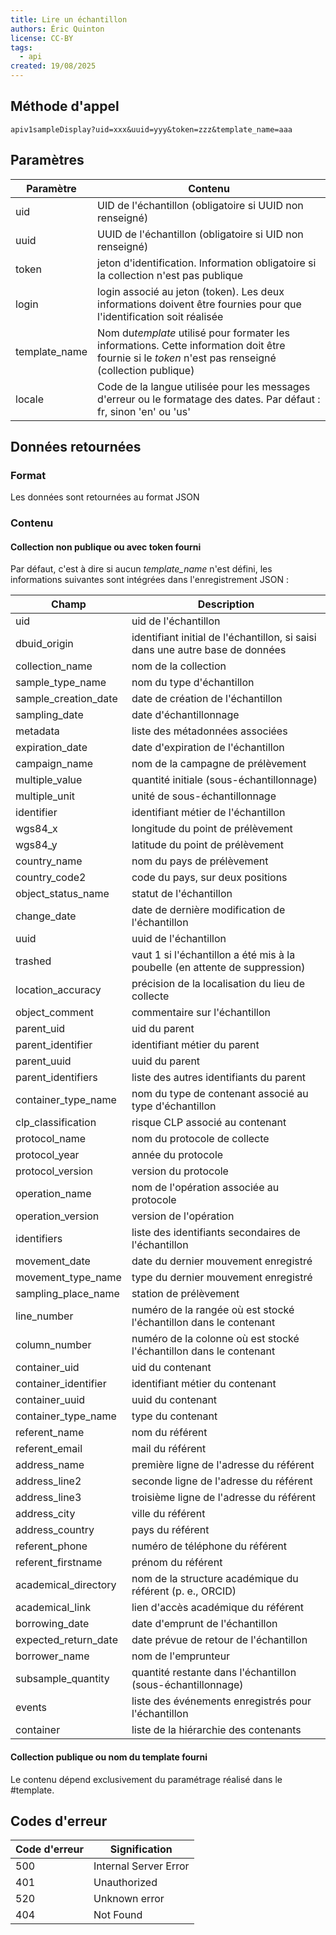 ```yaml
---
title: Lire un échantillon
authors: Éric Quinton
license: CC-BY
tags:
  - api
created: 19/08/2025
---
```


## Méthode d'appel

~~~
apiv1sampleDisplay?uid=xxx&uuid=yyy&token=zzz&template_name=aaa
~~~

## Paramètres

| Paramètre     | Contenu                                                                                                                                              |
| ------------- | ---------------------------------------------------------------------------------------------------------------------------------------------------- |
| uid           | UID de l'échantillon (obligatoire si UUID non renseigné)                                                                                             |
| uuid          | UUID de l'échantillon (obligatoire si UID non renseigné)                                                                                             |
| token         | jeton d'identification. Information obligatoire si la collection n'est pas publique                                                                  |
| login         | login associé au jeton (token). Les deux informations doivent être fournies pour que l'identification soit réalisée                                  |
| template_name | Nom du*template* utilisé pour formater les informations. Cette information doit être fournie si le *token* n'est pas renseigné (collection publique) |
| locale        | Code de la langue utilisée pour les messages d'erreur ou le formatage des dates. Par défaut : fr, sinon 'en' ou 'us'                                 |

## Données retournées

### Format

Les données sont retournées au format JSON

### Contenu

#### Collection non publique ou avec token fourni

Par défaut, c'est à dire si aucun *template_name* n'est défini, les informations suivantes sont intégrées dans l'enregistrement JSON :


| Champ                | Description                                                                   |
| -------------------- | ----------------------------------------------------------------------------- |
| uid                  | uid de l'échantillon                                                          |
| dbuid_origin         | identifiant initial de l'échantillon, si saisi dans une autre base de données |
| collection_name      | nom de la collection                                                          |
| sample_type_name     | nom du type d'échantillon                                                     |
| sample_creation_date | date de création de l'échantillon                                             |
| sampling_date        | date d'échantillonnage                                                        |
| metadata             | liste des métadonnées associées                                               |
| expiration_date      | date d'expiration de l'échantillon                                            |
| campaign_name        | nom de la campagne de prélèvement                                             |
| multiple_value       | quantité initiale (sous-échantillonnage)                                      |
| multiple_unit        | unité de sous-échantillonnage                                                 |
| identifier           | identifiant métier de l'échantillon                                           |
| wgs84_x              | longitude du point de prélèvement                                             |
| wgs84_y              | latitude du point de prélèvement                                              |
| country_name         | nom du pays de prélèvement                                                    |
| country_code2        | code du pays, sur deux positions                                              |
| object_status_name   | statut de l'échantillon                                                       |
| change_date          | date de dernière modification de l'échantillon                                |
| uuid                 | uuid de l'échantillon                                                         |
| trashed              | vaut 1 si l'échantillon a été mis à la poubelle (en attente de suppression)   |
| location_accuracy    | précision de la localisation du lieu de collecte                              |
| object_comment       | commentaire sur l'échantillon                                                 |
| parent_uid           | uid du parent                                                                 |
| parent_identifier    | identifiant métier du parent                                                  |
| parent_uuid          | uuid du parent                                                                |
| parent_identifiers   | liste des autres identifiants du parent                                       |
| container_type_name  | nom du type de contenant associé au type d'échantillon                        |
| clp_classification   | risque CLP associé au contenant                                               |
| protocol_name        | nom du protocole de collecte                                                  |
| protocol_year        | année du protocole                                                            |
| protocol_version     | version du protocole                                                          |
| operation_name       | nom de l'opération associée au protocole                                      |
| operation_version    | version de l'opération                                                        |
| identifiers          | liste des identifiants secondaires de l'échantillon                           |
| movement_date        | date du dernier mouvement enregistré                                          |
| movement_type_name   | type du dernier mouvement enregistré                                          |
| sampling_place_name  | station de prélèvement                                                        |
| line_number          | numéro de la rangée où est stocké l'échantillon dans le contenant             |
| column_number        | numéro de la colonne où est stocké l'échantillon dans le contenant            |
| container_uid        | uid du contenant                                                              |
| container_identifier | identifiant métier du contenant                                               |
| container_uuid       | uuid du contenant                                                             |
| container_type_name  | type du contenant                                                             |
| referent_name        | nom du référent                                                               |
| referent_email       | mail du référent                                                              |
| address_name         | première ligne de l'adresse du référent                                       |
| address_line2        | seconde ligne de l'adresse du référent                                        |
| address_line3        | troisième ligne de l'adresse du référent                                      |
| address_city         | ville du référent                                                             |
| address_country      | pays du référent                                                              |
| referent_phone       | numéro de téléphone du référent                                               |
| referent_firstname   | prénom du référent                                                            |
| academical_directory | nom de la structure académique du référent (p. e., ORCID)                     |
| academical_link      | lien d'accès académique du référent                                           |
| borrowing_date       | date d'emprunt de l'échantillon                                               |
| expected_return_date | date prévue de retour de l'échantillon                                        |
| borrower_name        | nom de l'emprunteur                                                           |
| subsample_quantity   | quantité restante dans l'échantillon (sous-échantillonnage)                   |
| events               | liste des événements enregistrés pour l'échantillon                           |
| container            | liste de la hiérarchie des contenants                                         |

#### Collection publique ou nom du template fourni

Le contenu dépend exclusivement du paramétrage réalisé dans le #template.

## Codes d'erreur


| Code d'erreur | Signification         |
| ------------- | --------------------- |
| 500           | Internal Server Error |
| 401           | Unauthorized          |
| 520           | Unknown error         |
| 404           | Not Found             |
